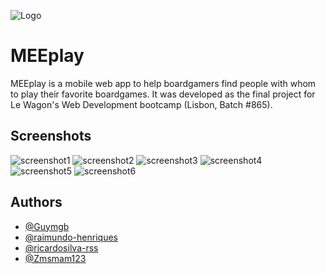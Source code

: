 
![Logo](https://res.cloudinary.com/dn5tbyplt/image/upload/v1655233679/logogithub_jxvxaj.png)


# MEEplay

MEEplay is a mobile web app to help boardgamers find people with whom to play their favorite boardgames. 
It was developed as the final project for Le Wagon's Web Development bootcamp (Lisbon, Batch #865).



## Screenshots

![screenshot1](https://res.cloudinary.com/dn5tbyplt/image/upload/v1655225438/IMG_7221_qsxnwo.jpg)
![screenshot2](https://res.cloudinary.com/dn5tbyplt/image/upload/v1655225439/IMG_7222_j4tets.jpg)
![screenshot3](https://res.cloudinary.com/dn5tbyplt/image/upload/v1655225445/IMG_7226_kiwn0v.jpg)
![screenshot4](https://res.cloudinary.com/dn5tbyplt/image/upload/v1655225442/IMG_7225_lncbdz.jpg)
![screenshot5](https://res.cloudinary.com/dn5tbyplt/image/upload/v1655225452/IMG_7224_xy60le.jpg)
![screenshot6](https://res.cloudinary.com/dn5tbyplt/image/upload/v1655225453/IMG_7227_wgka44.jpg)

## Authors

- [@Guymgb](https://github.com/Guymgb)
- [@raimundo-henriques](https://github.com/raimundo-henriques)
- [@ricardosilva-rss](https://github.com/ricardosilva-rss)
- [@Zmsmam123](https://github.com/Zmsmam123)


